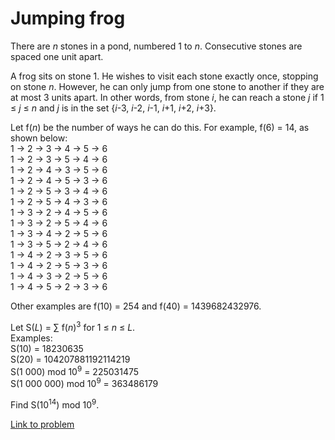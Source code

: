 # Jumping frog

<p>There are <var>n</var> stones in a pond, numbered 1 to <var>n</var>. Consecutive stones are spaced one unit apart.</p>

<p>A frog sits on stone 1. He wishes to visit each stone exactly once, stopping on stone <var>n</var>. However, he can only jump from one stone to another if they are at most 3 units apart. In other words, from stone <var>i</var>, he can reach a stone <var>j</var> if 1 ≤ <var>j</var> ≤ <var>n</var> and <var>j</var> is in the set {<var>i</var>-3, <var>i</var>-2, <var>i</var>-1, <var>i</var>+1, <var>i</var>+2, <var>i</var>+3}.</p>

<p>Let f(<var>n</var>) be the number of ways he can do this. For example, f(6) = 14, as shown below:<br />
1 → 2 → 3 → 4 → 5 → 6 <br />
1 → 2 → 3 → 5 → 4 → 6 <br />
1 → 2 → 4 → 3 → 5 → 6 <br />
1 → 2 → 4 → 5 → 3 → 6 <br />
1 → 2 → 5 → 3 → 4 → 6 <br />
1 → 2 → 5 → 4 → 3 → 6 <br />
1 → 3 → 2 → 4 → 5 → 6 <br />
1 → 3 → 2 → 5 → 4 → 6 <br />
1 → 3 → 4 → 2 → 5 → 6 <br />
1 → 3 → 5 → 2 → 4 → 6 <br />
1 → 4 → 2 → 3 → 5 → 6 <br />
1 → 4 → 2 → 5 → 3 → 6 <br />
1 → 4 → 3 → 2 → 5 → 6 <br />
1 → 4 → 5 → 2 → 3 → 6</p>

<p>Other examples are f(10) = 254 and f(40) = 1439682432976.</p>

<p>Let S(<var>L</var>) = ∑ f(<var>n</var>)<sup>3</sup> for 1 ≤ <var>n</var> ≤ <var>L</var>.<br />
Examples:<br />
S(10) = 18230635<br />
S(20) = 104207881192114219<br />
S(1 000) mod 10<sup>9</sup> = 225031475<br />
S(1 000 000) mod 10<sup>9</sup> = 363486179</p>

<p>Find S(10<sup>14</sup>) mod 10<sup>9</sup>.</p>


[Link to problem](https://projecteuler.net/problem=490)
